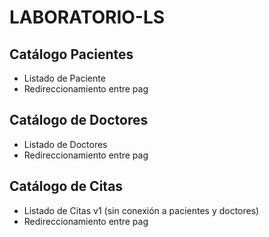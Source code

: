 # LABORATORIO-LS
## Catálogo Pacientes
* Listado de Paciente
* Redireccionamiento entre pag
## Catálogo de Doctores
* Listado de Doctores
* Redireccionamiento entre pag
## Catálogo de Citas
* Listado de Citas v1 (sin conexión a pacientes y doctores)
* Redireccionamiento entre pag
